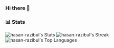### Hi there 👋
### 📊 Stats

![hasan-razibul's Stats](https://github-readme-stats-two-black-56.vercel.app?username=hasan-razibul&theme=vue-dark&show_icons=true&hide_border=true&count_private=true&include_all_commits=true)
![hasan-razibul's Streak](https://github-readme-streak-stats.herokuapp.com/?user=hasan-razibul&theme=vue-dark&hide_border=true)
![hasan-razibul's Top Languages](https://github-readme-stats.vercel.app/api/top-langs/?username=hasan-razibul&theme=vue-dark&show_icons=true&hide_border=true&layout=compact)

